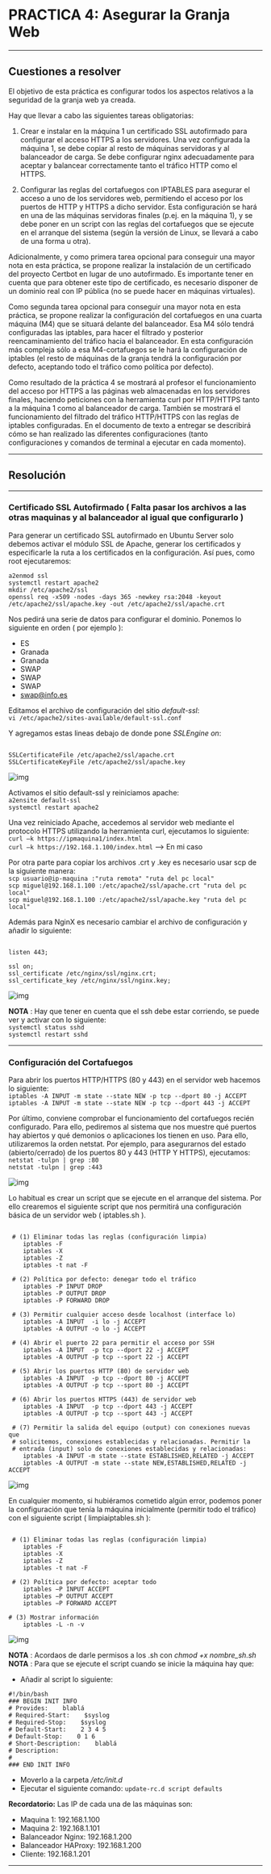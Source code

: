 # **PRACTICA 4:**  Asegurar la Granja Web 

---

## Cuestiones a resolver

El objetivo de esta práctica es configurar todos los aspectos relativos a la seguridad de la granja web ya creada.  
 
Hay que llevar a cabo las siguientes tareas obligatorias: 
 
1. Crear e instalar en la máquina 1 un certificado SSL autofirmado para configurar el acceso HTTPS a los servidores. Una vez configurada la máquina 1, se debe copiar al resto de máquinas servidoras y al balanceador de carga. Se debe configurar nginx adecuadamente para aceptar y balancear correctamente tanto el tráfico HTTP como el HTTPS.  
 
2. Configurar las reglas del cortafuegos con IPTABLES para asegurar el acceso a uno de los servidores web, permitiendo el acceso por los puertos de HTTP y HTTPS a dicho servidor. Esta configuración se hará en una de las máquinas servidoras finales (p.ej. en la máquina 1), y se debe poner en un script con las reglas del cortafuegos que se ejecute en el arranque del sistema (según la versión de Linux, se llevará a cabo de una forma u otra). 
 
Adicionalmente, y como primera tarea opcional para conseguir una mayor nota en esta práctica, se propone realizar la instalación de un certificado del proyecto Certbot en lugar de uno autofirmado. Es importante tener en cuenta que para obtener este tipo de certificado, es necesario disponer de un dominio real con IP pública (no se puede hacer en máquinas virtuales). 
 
Como segunda tarea opcional para conseguir una mayor nota en esta práctica, se propone realizar la configuración del cortafuegos en una cuarta máquina (M4) que se situará delante del balanceador. Esa M4 sólo tendrá configuradas las iptables, para hacer el filtrado y posterior reencaminamiento del tráfico hacia el balanceador. En esta configuración más compleja sólo a esa M4-cortafuegos se le hará la configuración de iptables (el resto de máquinas de la granja tendrá la configuración por defecto, aceptando todo el tráfico como política por defecto). 
 
Como resultado de la práctica 4 se mostrará al profesor el funcionamiento del acceso por HTTPS a las páginas web almacenadas en los servidores finales, haciendo peticiones con la herramienta curl por HTTP/HTTPS tanto a la máquina 1 como al balanceador de carga. También se mostrará el funcionamiento del filtrado del tráfico HTTP/HTTPS con las reglas de iptables configuradas. En el documento de texto a entregar se describirá cómo se han realizado las diferentes configuraciones (tanto configuraciones y comandos de terminal a ejecutar en cada momento). 

---

## Resolución

---

### Certificado SSL Autofirmado ( Falta pasar los archivos a las otras maquinas y al balanceador al igual que configurarlo )

Para generar un certificado SSL autofirmado en Ubuntu Server solo debemos activar el módulo SSL de Apache, generar los certificados y especificarle la ruta a los certificados en la configuración. Así pues, como root ejecutaremos:  
 
`a2enmod ssl `  
`systemctl restart apache2`    
`mkdir /etc/apache2/ssl `  
`openssl req -x509 -nodes -days 365 -newkey rsa:2048 -keyout     /etc/apache2/ssl/apache.key -out /etc/apache2/ssl/apache.crt` 

Nos pedirá una serie de datos para configurar el dominio.  Ponemos lo siguiente en orden ( por ejemplo ):  

*  ES
*  Granada  
*  Granada  
*  SWAP  
*  SWAP  
*  SWAP  
*  swap@info.es


Editamos el archivo de configuración del sitio *default-ssl*:   
`vi /etc/apache2/sites-available/default-ssl.conf`  

 Y agregamos estas lineas debajo de donde pone *SSLEngine on*:  

~~~

SSLCertificateFile /etc/apache2/ssl/apache.crt  
SSLCertificateKeyFile /etc/apache2/ssl/apache.key 

~~~

![img](https://github.com/iMiguel10/SWAP/blob/master/Practicas/Practica%204/Captura%20Default%20SSL.PNG)  

Activamos el sitio default-ssl y reiniciamos apache:  
`a2ensite default-ssl`  
`systemctl restart apache2`    


Una vez reiniciado Apache, accedemos al servidor web mediante el protocolo HTTPS utilizando la herramienta curl, ejecutamos lo siguiente:  
`curl –k https://ipmaquina1/index.html`  
`curl –k https://192.168.1.100/index.html` --> En mi caso  
 
Por otra parte para copiar los archivos .crt y .key es necesario usar scp de la siguiente manera:  
`scp usuario@ip-maquina :"ruta remota" "ruta del pc local"`  
`scp miguel@192.168.1.100 :/etc/apache2/ssl/apache.crt "ruta del pc local"`  
`scp miguel@192.168.1.100 :/etc/apache2/ssl/apache.key "ruta del pc local"`  

Además para NginX es necesario cambiar el archivo de configuración y añadir lo siguiente:  
~~~

listen 443;

ssl on;
ssl_certificate /etc/nginx/ssl/nginx.crt;
ssl_certificate_key /etc/nginx/ssl/nginx.key;

~~~

![img](https://github.com/iMiguel10/SWAP/blob/master/Practicas/Practica%204/Captura%20nginx%20conf.PNG)  

**NOTA** : Hay que tener en cuenta que el ssh debe estar corriendo, se puede ver y activar con lo siguiente:  
`systemctl status sshd`    
`systemctl restart sshd`    


---------------------------------------------------

### Configuración del Cortafuegos

Para abrir los puertos HTTP/HTTPS (80 y 443) en el servidor web hacemos lo siguiente:  
`iptables -A INPUT -m state --state NEW -p tcp --dport 80 -j ACCEPT`  
`iptables -A INPUT -m state --state NEW -p tcp --dport 443 -j ACCEPT` 

Por último, conviene comprobar el funcionamiento del cortafuegos recién configurado. Para ello, pediremos al sistema que nos muestre qué puertos hay abiertos y qué demonios o aplicaciones los tienen en uso. Para ello, utilizaremos la orden netstat. Por ejemplo, para asegurarnos del estado (abierto/cerrado) de los puertos 80 y 443 (HTTP Y HTTPS), ejecutamos:  
`netstat -tulpn | grep :80`  
`netstat -tulpn | grep :443`  

![img](https://github.com/iMiguel10/SWAP/blob/master/Practicas/Practica%204/Captura%20NETSTAT.PNG)  

Lo habitual es crear un script que se ejecute en el arranque del sistema. Por ello crearemos el siguiente script que nos permitirá una configuración básica de un servidor web ( iptables.sh ).

~~~

 # (1) Eliminar todas las reglas (configuración limpia) 
    iptables -F 
    iptables -X 
    iptables -Z
    iptables -t nat -F 

 # (2) Política por defecto: denegar todo el tráfico 
    iptables -P INPUT DROP 
    iptables -P OUTPUT DROP
    iptables -P FORWARD DROP 

 # (3) Permitir cualquier acceso desde localhost (interface lo) 
    iptables -A INPUT  -i lo -j ACCEPT 
    iptables -A OUTPUT -o lo -j ACCEPT 

 # (4) Abrir el puerto 22 para permitir el acceso por SSH 
    iptables -A INPUT  -p tcp --dport 22 -j ACCEPT 
    iptables -A OUTPUT -p tcp --sport 22 -j ACCEPT 

 # (5) Abrir los puertos HTTP (80) de servidor web 
    iptables -A INPUT  -p tcp --dport 80 -j ACCEPT 
    iptables -A OUTPUT -p tcp --sport 80 -j ACCEPT 

 # (6) Abrir los puertos HTTPS (443) de servidor web 
    iptables -A INPUT  -p tcp --dport 443 -j ACCEPT 
    iptables -A OUTPUT -p tcp --sport 443 -j ACCEPT 

 # (7) Permitir la salida del equipo (output) con conexiones nuevas que   
 # solicitemos, conexiones establecidas y relacionadas. Permitir la   
 # entrada (input) solo de conexiones establecidas y relacionadas:    
    iptables -A INPUT -m state --state ESTABLISHED,RELATED -j ACCEPT   
    iptables -A OUTPUT -m state --state NEW,ESTABLISHED,RELATED -j ACCEPT 

~~~

![img](https://github.com/iMiguel10/SWAP/blob/master/Practicas/Practica%204/Captura%20iptables.sh.PNG)  

En cualquier momento, si hubiéramos cometido algún error, podemos poner la configuración que tenía la máquina inicialmente (permitir todo el tráfico) con el siguiente script ( limpiaiptables.sh ): 

~~~

 # (1) Eliminar todas las reglas (configuración limpia) 
    iptables -F 
    iptables -X 
    iptables -Z
    iptables -t nat -F 

 # (2) Política por defecto: aceptar todo 
    iptables −P INPUT ACCEPT 
    iptables −P OUTPUT ACCEPT 
    iptables −P FORWARD ACCEPT 

# (3) Mostrar información
    iptables -L -n -v

~~~


![img](https://github.com/iMiguel10/SWAP/blob/master/Practicas/Practica%204/Captura%20limpiaiptables.sh.PNG)  

**NOTA** : Acordaos de darle permisos a los .sh con *chmod +x nombre_sh.sh*  
**NOTA** : Para que se ejecute el script cuando se inicie la máquina hay que:  

* Añadir al script lo siguiente:  
~~~
#!/bin/bash  
### BEGIN INIT INFO  
# Provides:    blablá  
# Required-Start:    $syslog  
# Required-Stop:    $syslog  
# Default-Start:    2 3 4 5  
# Default-Stop:    0 1 6  
# Short-Description:    blablá  
# Description:  
#    
### END INIT INFO  
~~~
* Moverlo a la carpeta */etc/init.d*  
* Ejecutar el siguiente comando: `update-rc.d script defaults`  

**Recordatorio:** Las IP de cada una de las máquinas son:  

*  Maquina 1: 192.168.1.100
*  Maquina 2: 192.168.1.101
*  Balanceador Nginx: 192.168.1.200
*  Balanceador HAProxy: 192.168.1.200
*  Cliente: 192.168.1.201

---


